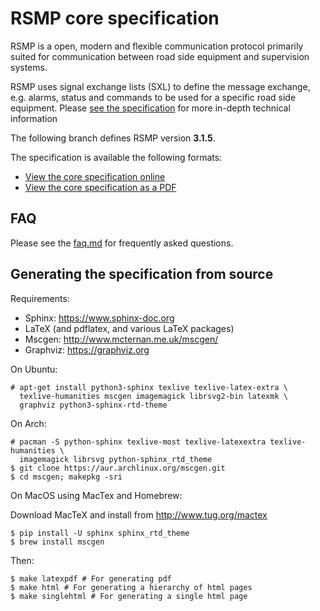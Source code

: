 # RSMP core specification

RSMP is a open, modern and flexible communication protocol primarily suited
for communication between road side equipment and supervision systems.

RSMP uses signal exchange lists (SXL) to define the message exchange, e.g.
alarms, status and commands to be used for a specific road side equipment.
Please [see the specification](https://rsmp-nordic.github.io/rsmp_core/applicability/sxl.html)
for more in-depth technical information

The following branch defines RSMP version **3.1.5**.

The specification is available the following formats:

* [View the core specification online](http://rsmp-nordic.github.io/rsmp_core)
* [View the core specification as a PDF](https://github.com/rsmp-nordic/rsmp_core/releases/download/v3.1.5/rsmp-spec-3.1.5.pdf)

## FAQ
Please see the <a href="faq.md">faq.md</a> for frequently asked questions.

## Generating the specification from source

Requirements:

- Sphinx: https://www.sphinx-doc.org
- LaTeX (and pdflatex, and various LaTeX packages)
- Mscgen: http://www.mcternan.me.uk/mscgen/
- Graphviz: https://graphviz.org

On Ubuntu:

```
# apt-get install python3-sphinx texlive texlive-latex-extra \
  texlive-humanities mscgen imagemagick librsvg2-bin latexmk \
  graphviz python3-sphinx-rtd-theme
```

On Arch:

```
# pacman -S python-sphinx texlive-most texlive-latexextra texlive-humanities \
  imagemagick librsvg python-sphinx_rtd_theme
$ git clone https://aur.archlinux.org/mscgen.git
$ cd mscgen; makepkg -sri
```

On MacOS using MacTex and Homebrew:

Download MacTeX and install from http://www.tug.org/mactex

```
$ pip install -U sphinx sphinx_rtd_theme
$ brew install mscgen
```

Then:

```
$ make latexpdf # For generating pdf
$ make html # For generating a hierarchy of html pages
$ make singlehtml # For generating a single html page
```

